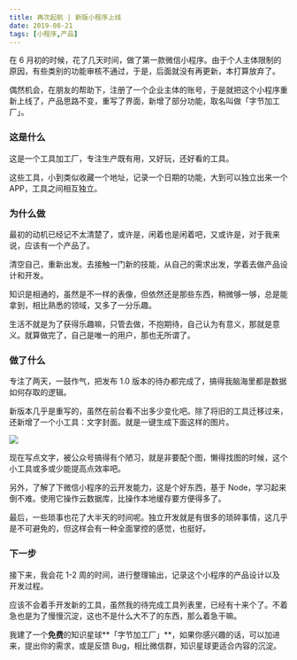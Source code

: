 ```yaml
---
title: 再次起航 | 新版小程序上线
date: 2019-08-21
tags: [小程序,产品]
---
```


在 6 月初的时候，花了几天时间，做了第一款微信小程序。由于个人主体限制的原因，有些类别的功能审核不通过，于是，后面就没有再更新，本打算放弃了。

偶然机会，在朋友的帮助下，注册了一个企业主体的账号，于是就把这个小程序重新上线了，产品思路不变，重写了界面，新增了部分功能，取名叫做「字节加工厂」。

### 这是什么

这是一个工具加工厂，专注生产既有用，又好玩，还好看的工具。

这些工具，小到类似收藏一个地址，记录一个日期的功能，大到可以独立出来一个 APP，工具之间相互独立。

### 为什么做

最初的动机已经记不太清楚了，或许是，闲着也是闲着吧，又或许是，对于我来说，应该有一个产品了。

清空自己，重新出发。去接触一门新的技能，从自己的需求出发，学着去做产品设计和开发。

知识是相通的，虽然是不一样的表像，但依然还是那些东西，稍微够一够，总是能拿到，相比熟悉的领域，又多了一分乐趣。

生活不就是为了获得乐趣嘛，只管去做，不抱期待，自己认为有意义，那就是意义。就算做完了，自己是唯一的用户，那也无所谓了。


### 做了什么

专注了两天，一鼓作气，把发布 1.0 版本的待办都完成了，搞得我脑海里都是数据如何存取的逻辑。

新版本几乎是重写的，虽然在前台看不出多少变化吧。除了将旧的工具迁移过来，还新增了一个小工具：文字封面。就是一键生成下面这样的图片。

![](/image/about_product/IMG_3021.png)

现在写点文字，被公众号搞得有个陋习，就是非要配个图，懒得找图的时候，这个小工具或多或少能提高点效率吧。

另外，了解了下微信小程序的云开发能力，这是个好东西，基于 Node，学习起来倒不难。使用它操作云数据库，比操作本地缓存要方便得多了。

最后，一些琐事也花了大半天的时间呢。独立开发就是有很多的琐碎事情，这几乎是不可避免的，但这样会有一种全面掌控的感觉，也挺好。

### 下一步

接下来，我会花 1-2 周的时间，进行整理输出，记录这个小程序的产品设计以及开发过程。

应该不会着手开发新的工具，虽然我的待完成工具列表里，已经有十来个了。不着急也是为了慢慢沉淀，这也不是什么大不了的东西，那么着急干嘛。

我建了一个**免费**的知识星球**「字节加工厂」**，如果你感兴趣的话，可以加进来，提出你的需求，或是反馈 Bug，相比微信群，知识星球更适合内容的沉淀。
